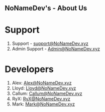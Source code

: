 ## NoNameDev's - About Us

# Support

1. Support - support@NoNameDev.xyz
2. Admin Support - Admin@NoNameDev.xyz

# Developers

1. Alex: Alex@NoNameDev.xyz
2. Lloyd: Lloyd@NoNameDev.xyz
3. Callum: Callum@NoNameDev.xyz
4. RyX: RyX@NoNameDev.xyz
5. Mark: Mark@NoNameDev.xyz




